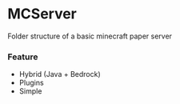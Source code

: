 # MCServer

Folder structure of a basic minecraft paper server

### Feature
- Hybrid (Java + Bedrock)
- Plugins
- Simple
